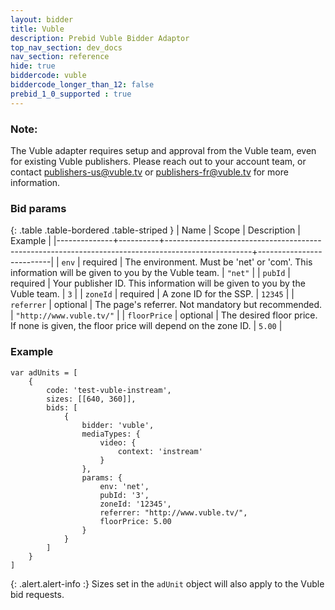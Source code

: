 ```yaml
---
layout: bidder
title: Vuble
description: Prebid Vuble Bidder Adaptor
top_nav_section: dev_docs
nav_section: reference
hide: true
biddercode: vuble
biddercode_longer_than_12: false
prebid_1_0_supported : true
---
```


### Note:
The Vuble adapter requires setup and approval from the Vuble team, even for existing Vuble publishers. Please reach out to your account team, or contact publishers-us@vuble.tv or publishers-fr@vuble.tv for more information.

### Bid params

{: .table .table-bordered .table-striped }
| Name         | Scope    | Description                                                                                       | Example                  |
|--------------+----------+---------------------------------------------------------------------------------------------------+--------------------------|
| `env`        | required | The environment. Must be 'net' or 'com'. This information will be given to you by the Vuble team. | `"net"`                  |
| `pubId`      | required | Your publisher ID. This information will be given to you by the Vuble team.                       | `3`                      |
| `zoneId`     | required | A zone ID for the SSP.                                                                            | `12345`                  |
| `referrer`   | optional | The page's referrer. Not mandatory but recommended.                                               | `"http://www.vuble.tv/"` |
| `floorPrice` | optional | The desired floor price. If none is given, the floor price will depend on the zone ID.            | `5.00`                   |

### Example

```
var adUnits = [
    {
        code: 'test-vuble-instream',
        sizes: [[640, 360]],
        bids: [
            {
                bidder: 'vuble',
                mediaTypes: {
                    video: {
                        context: 'instream'
                    }
                },
                params: {
                    env: 'net',
                    pubId: '3',
                    zoneId: '12345',
                    referrer: "http://www.vuble.tv/",
                    floorPrice: 5.00
                }
            }
        ]
    }
]
```

{: .alert.alert-info :}
Sizes set in the `adUnit` object will also apply to the Vuble bid requests.
